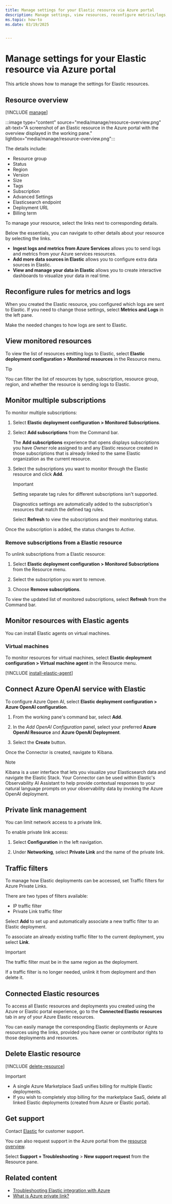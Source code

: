 ```yaml
---
title: Manage settings for your Elastic resource via Azure portal
description: Manage settings, view resources, reconfigure metrics/logs, and more for your Elastic resource via Azure portal.
ms.topic: how-to
ms.date: 03/19/2025


---
```


# Manage settings for your Elastic resource via Azure portal

This article shows how to manage the settings for Elastic resources.

## Resource overview

[!INCLUDE [manage](../includes/manage.md)]

:::image type="content" source="media/manage/resource-overview.png" alt-text="A screenshot of an Elastic resource in the Azure portal with the overview displayed in the working pane." lightbox="media/manage/resource-overview.png":::

The details include:

- Resource group
- Status
- Region
- Version
- Size
- Tags
- Subscription
- Advanced Settings
- Elasticsearch endpoint
- Deployment URL
- Billing term

To manage your resource, select the links next to corresponding details.

Below the essentials, you can navigate to other details about your resource by selecting the links.

- **Ingest logs and metrics from Azure Services** allows you to send logs and metrics from your Azure services resources.
- **Add more data sources in Elastic** allows you to configure extra data sources in Elastic.
- **View and manage your data in Elastic** allows you to create interactive dashboards to visualize your data in real time. 

## Reconfigure rules for metrics and logs

When you created the Elastic resource, you configured which logs are sent to Elastic. If you need to change those settings, select **Metrics and Logs** in the left pane. 

Make the needed changes to how logs are sent to Elastic.

## View monitored resources

To view the list of resources emitting logs to Elastic, select **Elastic deployment configuration > Monitored resources** in the Resource menu.

> [!TIP]
> You can filter the list of resources by type, subscription, resource group, region, and whether the resource is sending logs to Elastic. 

## Monitor multiple subscriptions

To monitor multiple subscriptions:

1. Select **Elastic deployment configuration > Monitored Subscriptions**.

1. Select **Add subscriptions** from the Command bar.

    The **Add subscriptions** experience that opens displays subscriptions you have _Owner_ role assigned to and any Elastic resource created in those subscriptions that is already linked to the same Elastic organization as the current resource.

1. Select the subscriptions you want to monitor through the Elastic resource and click **Add**.

    > [!IMPORTANT]
    > Setting separate tag rules for different subscriptions isn't supported.

    Diagnostics settings are automatically added to the subscription's resources that match the defined tag rules.

    Select **Refresh**  to view the subscriptions and their monitoring status. 

Once the subscription is added, the status changes to *Active*.  

### Remove subscriptions from a Elastic resource

To unlink subscriptions from a Elastic resource:

1. Select **Elastic deployment configuration > Monitored Subscriptions** from the Resource menu. 

1. Select the subscription you want to remove.

1. Choose **Remove subscriptions**. 

To view the updated list of monitored subscriptions, select **Refresh** from the Command bar.

## Monitor resources with Elastic agents

You can install Elastic agents on virtual machines. 

### Virtual machines

To monitor resources for virtual machines, select **Elastic deployment configuration > Virtual machine agent** in the Resource menu.

[!INCLUDE [install-elastic-agent](../includes/agent.md)]

## Connect Azure OpenAI service with Elastic

To configure Azure Open AI, select **Elastic deployment configuration > Azure OpenAI configuration**. 

1. From the working pane's command bar, select **Add**. 

1. In the *Add OpenAI Configuration* panel, select your preferred **Azure OpenAI Resource** and **Azure OpenAI Deployment**.

1. Select the **Create** button.

Once the Connector is created, navigate to Kibana.

> [!NOTE]
> 
> Kibana is a user interface that lets you visualize your Elasticsearch data and navigate the Elastic Stack. Your Connector can be used within Elastic's Observability AI Assistant to help provide contextual responses to your natural language prompts on your observability data by invoking the Azure OpenAI deployment.

## Private link management

You can limit network access to a private link.

To enable private link access:

1. Select **Configuration** in the left navigation.

1. Under **Networking**, select **Private Link** and the name of the private link.

## Traffic filters

To manage how Elastic deployments can be accessed, set Traffic filters for Azure Private Links.

There are two types of filters available:

- IP traffic filter
- Private Link traffic filter

Select **Add** to set up and automatically associate a new traffic filter to an Elastic deployment.

To associate an already existing traffic filter to the current deployment, you select **Link**. 

> [!IMPORTANT]
> The traffic filter must be in the same region as the deployment.

If a traffic filter is no longer needed, unlink it from deployment and then delete it.

## Connected Elastic resources

To access all Elastic resources and deployments you created using the Azure or Elastic portal experience, go to the **Connected Elastic resources** tab in any of your Azure Elastic resources.

You can easily manage the corresponding Elastic deployments or Azure resources using the links, provided you have owner or contributor rights to those deployments and resources.

## Delete Elastic resource

[!INCLUDE [delete-resource](../includes/delete-resource.md)]

> [!IMPORTANT]
> 
> - A single Azure Marketplace SaaS unifies billing for multiple Elastic deployments. 
> - If you wish to completely stop billing for the marketplace SaaS, delete all linked Elastic deployments (created from Azure or Elastic portal). 

## Get support

Contact [Elastic](https://cloud.elastic.co/help) for customer support.

You can also request support in the Azure portal from the [resource overview](#resource-overview).  

Select **Support + Troubleshooting** > **New support request** from the Resource pane. 

## Related content

- [Troubleshooting Elastic integration with Azure](troubleshoot.md)
- [What is Azure private link?](../../private-link/private-link-overview.md)

